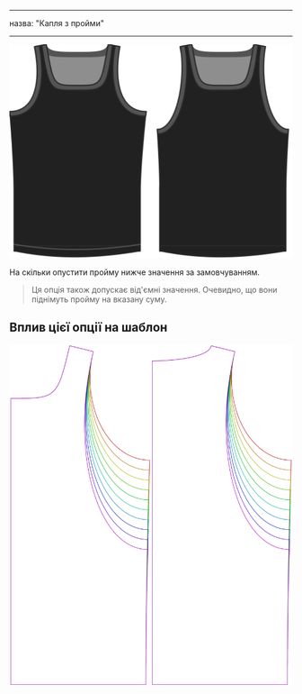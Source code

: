 - - -
назва: "Капля з пройми"
- - -

![Опція опускання пройми на Аароні](./armholedrop.svg)

На скільки опустити пройму нижче значення за замовчуванням.

> Ця опція також допускає від'ємні значення. Очевидно, що вони піднімуть пройму на вказану суму.

## Вплив цієї опції на шаблон

![На цьому зображенні показано вплив цієї опції шляхом накладання декількох варіантів, які мають різне значення для цієї опції](aaron_armholedrop_sample.svg "Вплив цієї опції на шаблон")

